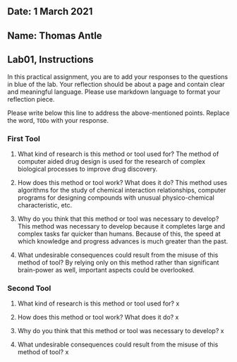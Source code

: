 ## Date: 1 March 2021

## Name: Thomas Antle

## Lab01, Instructions

In this practical assignment, you are to add your responses to the questions in blue of the lab. Your reflection should be about a page and contain clear and meaningful language. Please use markdown language to format your reflection piece.

Please write below this line to address the above-mentioned points. Replace the word, `TODo` with your response.

### First Tool

 1. What kind of research is this method or tool used for?
 The method of computer aided drug design is used for the research of complex biological processes to improve drug discovery.

 2. How does this method or tool work? What does it do?
This method uses algorithms for the study of chemical interaction relationships, computer programs for designing compounds with unusual physico-chemical characteristic, etc.

 3. Why do you think that this method or tool was necessary to develop?
 This method was necessary to develop because it completes large and complex tasks far quicker than humans. Because of this, the speed at which knowledge and progress advances is much greater than the past.

 4. What undesirable consequences could result from the misuse of this method of tool?
 By relying only on this method rather than significant brain-power as well, important aspects could be overlooked.


### Second Tool

 1. What kind of research is this method or tool used for?
 x

 2. How does this method or tool work? What does it do?
 x

 3. Why do you think that this method or tool was necessary to develop?
 x

 4. What undesirable consequences could result from the misuse of this method of tool?
 x
